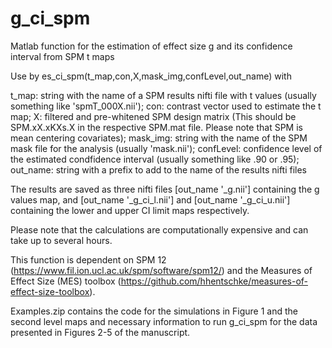 # g_ci_spm
Matlab function for the estimation of effect size g and its confidence interval from SPM t maps

Use by es_ci_spm(t_map,con,X,mask_img,confLevel,out_name) with

t_map:      string with the name of a SPM results nifti file with t values (usually something like 'spmT_000X.nii');
con:        contrast vector used to estimate the t map;
X:          filtered and pre-whitened SPM design matrix (This should be SPM.xX.xKXs.X in the respective SPM.mat file. Please note that SPM is mean centering covariates); 
mask_img:   string with the name of the SPM mask file for the analysis (usually 'mask.nii');
confLevel:  confidence level of the estimated condfidence interval (usually something like .90 or .95);
out_name:   string with a prefix to add to the name of the results nifti files 

The results are saved as three nifti files [out_name '_g.nii'] containing the g values map, and [out_name '_g_ci_l.nii'] and [out_name '_g_ci_u.nii'] containing the lower and upper CI limit maps respectively.

Please note that the calculations are computationally expensive and can take up to several hours.

This function is dependent on SPM 12 (https://www.fil.ion.ucl.ac.uk/spm/software/spm12/) and the Measures of Effect Size (MES) toolbox (https://github.com/hhentschke/measures-of-effect-size-toolbox).

Examples.zip contains the code for the simulations in Figure 1 and the second level maps and necessary information to run g_ci_spm for the data presented in Figures 2-5 of the manuscript.    
